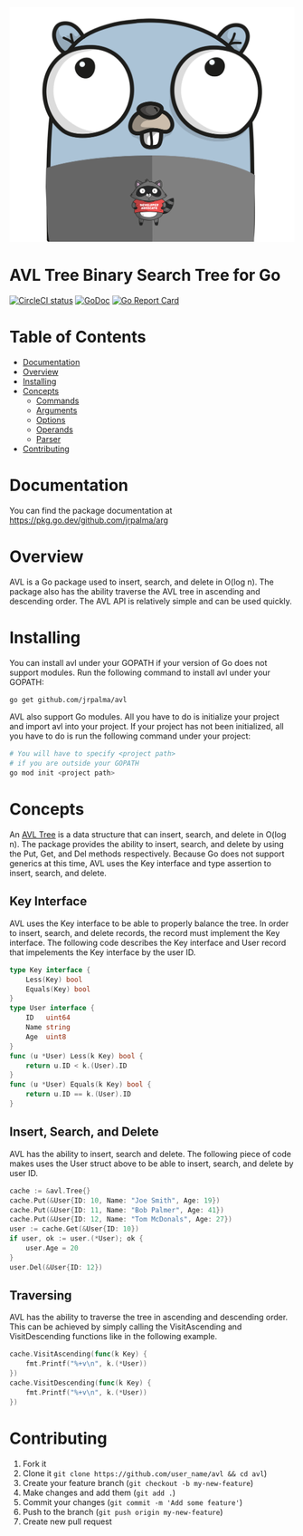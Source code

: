 ![](doc/avl-gopher.png)

# AVL Tree Binary Search Tree for  Go
[![CircleCI status](https://circleci.com/gh/jrpalma/avl.png?circle-token=:circle-token "CircleCI status")](https://circleci.com/gh/jrpalma/avl)
[![GoDoc](https://godoc.org/github.com/jrpalma/avl?status.svg)](https://godoc.org/github.com/jrpalma/avl)
[![Go Report Card](https://goreportcard.com/badge/github.com/jrpalma/avl)](https://goreportcard.com/report/github.com/jrpalma/avl)



# Table of Contents
- [Documentation](#documenation)
- [Overview](#Overview)
- [Installing](#Installing)
- [Concepts](#concetps)
  * [Commands](#commands)
  * [Arguments](#arguments)
  * [Options](#options)
  * [Operands](#operands)
  * [Parser](#parser)
- [Contributing](#contributing)

# Documentation
You can find the package documentation at https://pkg.go.dev/github.com/jrpalma/arg

# Overview
AVL is a Go package used to insert, search, and delete in O(log n). The package also has the ability traverse the AVL tree in ascending and descending order. The AVL API is relatively simple and can be used quickly.

# Installing
You can install avl under your GOPATH if your version of Go does not support modules. Run the following command to install avl under
your GOPATH:
```sh
go get github.com/jrpalma/avl
```
AVL also support Go modules. All you have to do is initialize your project and import avl into your project. If your project has not been initialized, all you have to do is 
run the following command under your project:
```sh
# You will have to specify <project path>
# if you are outside your GOPATH
go mod init <project path>
```

# Concepts
An [AVL Tree](https://en.wikipedia.org/wiki/AVL_tree) is a data structure that can insert, search, and delete in O(log n). The package provides the ability to insert, search, and delete by using the Put, Get, and Del methods respectively. Because Go does not support generics at this time, AVL uses the Key interface and type assertion to insert, search, and delete.

## Key Interface
AVL uses the Key interface to be able to properly balance the tree. In order to insert, search, and delete records, the record must implement the Key interface. The following code describes the Key interface and User record that impelements the Key interface by the user ID.
```go
type Key interface {
	Less(Key) bool
	Equals(Key) bool
}
type User interface {
	ID   uint64
	Name string
	Age  uint8
}
func (u *User) Less(k Key) bool {
	return u.ID < k.(User).ID
}
func (u *User) Equals(k Key) bool {
	return u.ID == k.(User).ID
}
```

## Insert, Search, and Delete
AVL has the ability to insert, search and delete. The following piece of code makes uses the User struct above to be able to insert, search, and delete by user ID.
```go
cache := &avl.Tree{}
cache.Put(&User{ID: 10, Name: "Joe Smith", Age: 19})
cache.Put(&User{ID: 11, Name: "Bob Palmer", Age: 41})
cache.Put(&User{ID: 12, Name: "Tom McDonals", Age: 27})
user := cache.Get(&User{ID: 10})
if user, ok := user.(*User); ok {
	user.Age = 20
}
user.Del(&User{ID: 12})
```
## Traversing
AVL has the ability to traverse the tree in ascending and descending order. This can be achieved by simply calling the VisitAscending and VisitDescending functions like in the following example.
```go
cache.VisitAscending(func(k Key) {
	fmt.Printf("%+v\n", k.(*User))
})
cache.VisitDescending(func(k Key) {
	fmt.Printf("%+v\n", k.(*User))
})

```
# Contributing
1. Fork it
2. Clone it `git clone https://github.com/user_name/avl && cd avl`)
3. Create your feature branch (`git checkout -b my-new-feature`)
4. Make changes and add them (`git add .`)
5. Commit your changes (`git commit -m 'Add some feature'`)
6. Push to the branch (`git push origin my-new-feature`)
7. Create new pull request
